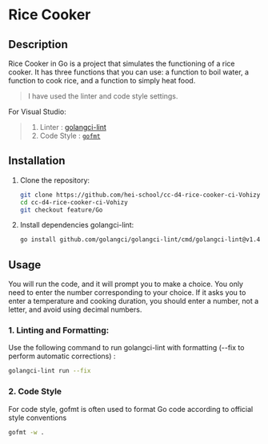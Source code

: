 # Rice Cooker

## Description

Rice Cooker in Go is a project that simulates the functioning of a rice cooker. It has three functions that you can use: a function to boil water, a function to cook rice, and a function to simply heat food.

> I have used the linter and code style settings.

For Visual Studio:

> 1.  Linter : [golangci-lint](https://golangci-lint.run/)
> 2.  Code Style : [`gofmt`](https://dart.dev/guides/language/effective-dart/style)

## Installation

1. Clone the repository:

   ```bash
   git clone https://github.com/hei-school/cc-d4-rice-cooker-ci-Vohizy
   cd cc-d4-rice-cooker-ci-Vohizy
   git checkout feature/Go
   ```

2. Install dependencies golangci-lint:

   ```bash
   go install github.com/golangci/golangci-lint/cmd/golangci-lint@v1.41.1
   ```

## Usage

You will run the code, and it will prompt you to make a choice. You only need to enter the number corresponding to your choice. If it asks you to enter a temperature and cooking duration, you should enter a number, not a letter, and avoid using decimal numbers.

### 1. Linting and Formatting:

Use the following command to run golangci-lint with formatting (--fix to perform automatic corrections) :

```bash
golangci-lint run --fix
```

### 2. Code Style

For code style, gofmt is often used to format Go code according to official style conventions

```bash
gofmt -w .
```
